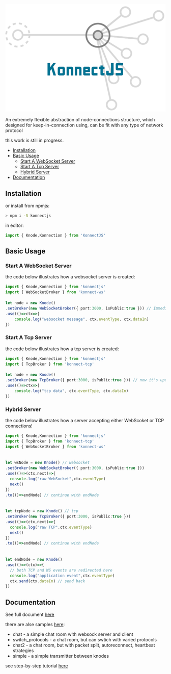 
![logo](https://github.com/labbbirder/KonnectJS/blob/main/docs/logo.png)

An extremely flexible abstraction of node-connections structure, which designed for keep-in-connection using, can be fit with any type of network protocol

this work is still in progress.

<!-- vscode-markdown-toc -->
- [Installation](#installation)
- [Basic Usage](#basic-usage)
  - [Start A WebSocket Server](#start-a-websocket-server)
  - [Start A Tcp Server](#start-a-tcp-server)
  - [Hybrid Server](#hybrid-server)
- [Documentation](#documentation)

<!-- vscode-markdown-toc-config
	numbering=true
	autoSave=true
	/vscode-markdown-toc-config -->
<!-- /vscode-markdown-toc -->


## Installation
or install from npmjs:

```sh
> npm i -S konnectjs
```
in editor:
```typescript
import { Knode,Konnection } from 'KonnectJS'
```
## Basic Usage
### Start A WebSocket Server
the code below illustrates how a websocket server is created:
```typescript
import { Knode,Konnection } from 'konnectjs'
import { WebSocketBroker } from 'konnect-ws'

let node = new Knode()
.setBroker(new WebSocketBroker({ port:3000, isPublic:true })) // Immediately listen on 3000, and communicate with websocket
.use(()=>ctx=>{
    console.log("websocket message", ctx.eventType, ctx.dataIn)
})
```
### Start A Tcp Server
the code below illustrates how a tcp server is created:
```typescript
import { Knode,Konnection } from 'konnectjs'
import { TcpBroker } from 'konnect-tcp'

let node = new Knode()
.setBroker(new TcpBroker({ port:3000, isPublic:true })) // now it's upon TCP
.use(()=>ctx=>{
    console.log("tcp data", ctx.eventType, ctx.dataIn)
})
```
### Hybrid Server
the code below illustrates how a server accepting either WebScoket or TCP connections!
```typescript
import { Knode,Konnection } from 'konnectjs'
import { TcpBroker } from 'konnect-tcp'
import { WebSocketBroker } from 'konnect-ws'


let wsNode = new Knode() // websocket
.setBroker(new WebSocketBroker({ port:3000, isPublic:true }))
.use(()=>(ctx,next)=>{
  console.log("raw WebSocket",ctx.eventType)
  next()
})
.to(()=>endNode) // continue with endNode


let tcpNode = new Knode() // tcp
.setBroker(new TcpBroker({ port:3000, isPublic:true }))
.use(()=>(ctx,next)=>{
  console.log("raw TCP",ctx.eventType)
  next()
})
.to(()=>endNode) // continue with endNode


let endNode = new Knode()
.use(()=>(ctx)=>{
  // both TCP and WS events are redirected here
  console.log("application event",ctx.eventType) 
  ctx.send(ctx.dataIn) // send back
})

```
## Documentation
See full document [here](https://github.com/labbbirder/KonnectJS/blob/main/README.md)

there are alse samples [here](https://github.com/labbbirder/KonnectJS/blob/main/samples):
* chat - a simple chat room with websock server and client
* switch_protocols - a chat room, but can swtich with varied protocols
* chat2 - a chat room, but with packet split, autoreconnect, heartbeat strategies
* simple - a simple transmitter between knodes

see step-by-step tutorial [here](https://github.com/labbbirder/KonnectJS/blob/main/packages/tutorial/README.md)
